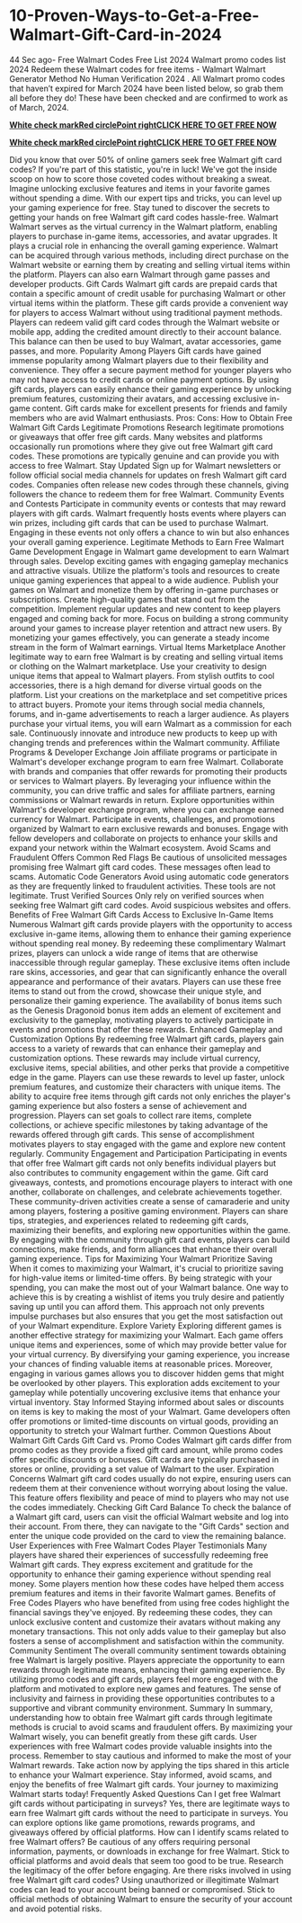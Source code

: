 # 10-Proven-Ways-to-Get-a-Free-Walmart-Gift-Card-in-2024
44 Sec ago- Free Walmart Codes Free List 2024 Walmart promo codes list 2024 Redeem these Walmart codes for free items - Walmart Walmart Generator Method No Human Verification 2024 . All Walmart promo codes that haven’t expired for March 2024 have been listed below, so grab them all before they do! These have been checked and are confirmed to work as of March, 2024.

**[White check markRed circlePoint rightCLICK HERE TO GET FREE NOW](https://usa.offerznz.com/walmart%20gift%20card/)**

**[White check markRed circlePoint rightCLICK HERE TO GET FREE NOW](https://usa.offerznz.com/walmart%20gift%20card/)**

Did you know that over 50% of online gamers seek free Walmart gift card codes? If you're part of this statistic, you're in luck! We've got the inside scoop on how to score those coveted codes without breaking a sweat. Imagine unlocking exclusive features and items in your favorite games without spending a dime. With our expert tips and tricks, you can level up your gaming experience for free. Stay tuned to discover the secrets to getting your hands on free Walmart gift card codes hassle-free.
Walmart
Walmart serves as the virtual currency in the Walmart platform, enabling players to purchase in-game items, accessories, and avatar upgrades. It plays a crucial role in enhancing the overall gaming experience.
Walmart can be acquired through various methods, including direct purchase on the Walmart website or earning them by creating and selling virtual items within the platform. Players can also earn Walmart through game passes and developer products.
Gift Cards
Walmart gift cards are prepaid cards that contain a specific amount of credit usable for purchasing Walmart or other virtual items within the platform. These gift cards provide a convenient way for players to access Walmart without using traditional payment methods.
Players can redeem valid gift card codes through the Walmart website or mobile app, adding the credited amount directly to their account balance. This balance can then be used to buy Walmart, avatar accessories, game passes, and more.
Popularity Among Players
Gift cards have gained immense popularity among Walmart players due to their flexibility and convenience. They offer a secure payment method for younger players who may not have access to credit cards or online payment options.
By using gift cards, players can easily enhance their gaming experience by unlocking premium features, customizing their avatars, and accessing exclusive in-game content. Gift cards make for excellent presents for friends and family members who are avid Walmart enthusiasts.
Pros:
Cons:
How to Obtain Free Walmart Gift Cards
Legitimate Promotions
Research legitimate promotions or giveaways that offer free gift cards. Many websites and platforms occasionally run promotions where they give out free Walmart gift card codes. These promotions are typically genuine and can provide you with access to free Walmart.
Stay Updated
Sign up for Walmart newsletters or follow official social media channels for updates on fresh Walmart gift card codes. Companies often release new codes through these channels, giving followers the chance to redeem them for free Walmart.
Community Events and Contests
Participate in community events or contests that may reward players with gift cards. Walmart frequently hosts events where players can win prizes, including gift cards that can be used to purchase Walmart. Engaging in these events not only offers a chance to win but also enhances your overall gaming experience.
Legitimate Methods to Earn Free Walmart
Game Development
Engage in Walmart game development to earn Walmart through sales. Develop exciting games with engaging gameplay mechanics and attractive visuals. Utilize the platform's tools and resources to create unique gaming experiences that appeal to a wide audience. Publish your games on Walmart and monetize them by offering in-game purchases or subscriptions.
Create high-quality games that stand out from the competition. Implement regular updates and new content to keep players engaged and coming back for more. Focus on building a strong community around your games to increase player retention and attract new users. By monetizing your games effectively, you can generate a steady income stream in the form of Walmart earnings.
Virtual Items Marketplace
Another legitimate way to earn free Walmart is by creating and selling virtual items or clothing on the Walmart marketplace. Use your creativity to design unique items that appeal to Walmart players. From stylish outfits to cool accessories, there is a high demand for diverse virtual goods on the platform.
List your creations on the marketplace and set competitive prices to attract buyers. Promote your items through social media channels, forums, and in-game advertisements to reach a larger audience. As players purchase your virtual items, you will earn Walmart as a commission for each sale. Continuously innovate and introduce new products to keep up with changing trends and preferences within the Walmart community.
Affiliate Programs & Developer Exchange
Join affiliate programs or participate in Walmart's developer exchange program to earn free Walmart. Collaborate with brands and companies that offer rewards for promoting their products or services to Walmart players. By leveraging your influence within the community, you can drive traffic and sales for affiliate partners, earning commissions or Walmart rewards in return.
Explore opportunities within Walmart's developer exchange program, where you can exchange earned currency for Walmart. Participate in events, challenges, and promotions organized by Walmart to earn exclusive rewards and bonuses. Engage with fellow developers and collaborate on projects to enhance your skills and expand your network within the Walmart ecosystem.
Avoid Scams and Fraudulent Offers
Common Red Flags
Be cautious of unsolicited messages promising free Walmart gift card codes. These messages often lead to scams.
Automatic Code Generators
Avoid using automatic code generators as they are frequently linked to fraudulent activities. These tools are not legitimate.
Trust Verified Sources
Only rely on verified sources when seeking free Walmart gift card codes. Avoid suspicious websites and offers.
Benefits of Free Walmart Gift Cards
Access to Exclusive In-Game Items
Numerous Walmart gift cards provide players with the opportunity to access exclusive in-game items, allowing them to enhance their gaming experience without spending real money. By redeeming these complimentary Walmart prizes, players can unlock a wide range of items that are otherwise inaccessible through regular gameplay. These exclusive items often include rare skins, accessories, and gear that can significantly enhance the overall appearance and performance of their avatars.
Players can use these free items to stand out from the crowd, showcase their unique style, and personalize their gaming experience. The availability of bonus items such as the Genesis Dragonoid bonus item adds an element of excitement and exclusivity to the gameplay, motivating players to actively participate in events and promotions that offer these rewards.
Enhanced Gameplay and Customization Options
By redeeming free Walmart gift cards, players gain access to a variety of rewards that can enhance their gameplay and customization options. These rewards may include virtual currency, exclusive items, special abilities, and other perks that provide a competitive edge in the game. Players can use these rewards to level up faster, unlock premium features, and customize their characters with unique items.
The ability to acquire free items through gift cards not only enriches the player's gaming experience but also fosters a sense of achievement and progression. Players can set goals to collect rare items, complete collections, or achieve specific milestones by taking advantage of the rewards offered through gift cards. This sense of accomplishment motivates players to stay engaged with the game and explore new content regularly.
Community Engagement and Participation
Participating in events that offer free Walmart gift cards not only benefits individual players but also contributes to community engagement within the game. Gift card giveaways, contests, and promotions encourage players to interact with one another, collaborate on challenges, and celebrate achievements together. These community-driven activities create a sense of camaraderie and unity among players, fostering a positive gaming environment.
Players can share tips, strategies, and experiences related to redeeming gift cards, maximizing their benefits, and exploring new opportunities within the game. By engaging with the community through gift card events, players can build connections, make friends, and form alliances that enhance their overall gaming experience.
Tips for Maximizing Your Walmart
Prioritize Saving
When it comes to maximizing your Walmart, it's crucial to prioritize saving for high-value items or limited-time offers. By being strategic with your spending, you can make the most out of your Walmart balance.
One way to achieve this is by creating a wishlist of items you truly desire and patiently saving up until you can afford them. This approach not only prevents impulse purchases but also ensures that you get the most satisfaction out of your Walmart expenditure.
Explore Variety
Exploring different games is another effective strategy for maximizing your Walmart. Each game offers unique items and experiences, some of which may provide better value for your virtual currency. By diversifying your gaming experience, you increase your chances of finding valuable items at reasonable prices.
Moreover, engaging in various games allows you to discover hidden gems that might be overlooked by other players. This exploration adds excitement to your gameplay while potentially uncovering exclusive items that enhance your virtual inventory.
Stay Informed
Staying informed about sales or discounts on items is key to making the most of your Walmart. Game developers often offer promotions or limited-time discounts on virtual goods, providing an opportunity to stretch your Walmart further.
Common Questions About Walmart Gift Cards
Gift Card vs. Promo Codes
Walmart gift cards differ from promo codes as they provide a fixed gift card amount, while promo codes offer specific discounts or bonuses. Gift cards are typically purchased in stores or online, providing a set value of Walmart to the user.
Expiration Concerns
Walmart gift card codes usually do not expire, ensuring users can redeem them at their convenience without worrying about losing the value. This feature offers flexibility and peace of mind to players who may not use the codes immediately.
Checking Gift Card Balance
To check the balance of a Walmart gift card, users can visit the official Walmart website and log into their account. From there, they can navigate to the "Gift Cards" section and enter the unique code provided on the card to view the remaining balance.
User Experiences with Free Walmart Codes
Player Testimonials
Many players have shared their experiences of successfully redeeming free Walmart gift cards. They express excitement and gratitude for the opportunity to enhance their gaming experience without spending real money. Some players mention how these codes have helped them access premium features and items in their favorite Walmart games.
Benefits of Free Codes
Players who have benefited from using free codes highlight the financial savings they've enjoyed. By redeeming these codes, they can unlock exclusive content and customize their avatars without making any monetary transactions. This not only adds value to their gameplay but also fosters a sense of accomplishment and satisfaction within the community.
Community Sentiment
The overall community sentiment towards obtaining free Walmart is largely positive. Players appreciate the opportunity to earn rewards through legitimate means, enhancing their gaming experience. By utilizing promo codes and gift cards, players feel more engaged with the platform and motivated to explore new games and features. The sense of inclusivity and fairness in providing these opportunities contributes to a supportive and vibrant community environment.
Summary
In summary, understanding how to obtain free Walmart gift cards through legitimate methods is crucial to avoid scams and fraudulent offers. By maximizing your Walmart wisely, you can benefit greatly from these gift cards. User experiences with free Walmart codes provide valuable insights into the process. Remember to stay cautious and informed to make the most of your Walmart rewards.
Take action now by applying the tips shared in this article to enhance your Walmart experience. Stay informed, avoid scams, and enjoy the benefits of free Walmart gift cards. Your journey to maximizing Walmart starts today!
Frequently Asked Questions
Can I get free Walmart gift cards without participating in surveys?
Yes, there are legitimate ways to earn free Walmart gift cards without the need to participate in surveys. You can explore options like game promotions, rewards programs, and giveaways offered by official platforms.
How can I identify scams related to free Walmart offers?
Be cautious of any offers requiring personal information, payments, or downloads in exchange for free Walmart. Stick to official platforms and avoid deals that seem too good to be true. Research the legitimacy of the offer before engaging.
Are there risks involved in using free Walmart gift card codes?
Using unauthorized or illegitimate Walmart codes can lead to your account being banned or compromised. Stick to official methods of obtaining Walmart to ensure the security of your account and avoid potential risks.
